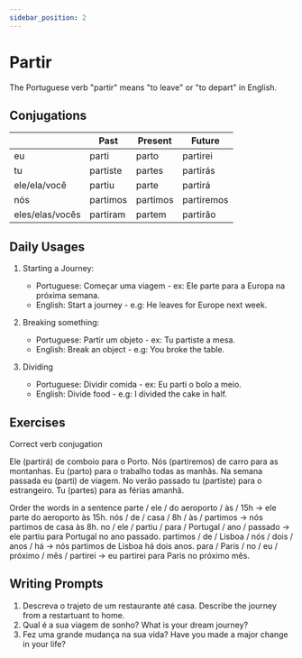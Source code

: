 ```yaml
---
sidebar_position: 2
---
```


# Partir

The Portuguese verb "partir" means "to leave" or "to depart" in English.

## Conjugations

|                 | Past     | Present  | Future     |
| --------------- | -------- | -------- | ---------- |
| eu              | parti    | parto    | partirei   |
| tu              | partiste | partes   | partirás   |
| ele/ela/você    | partiu   | parte    | partirá    |
| nós             | partimos | partimos | partiremos |
| eles/elas/vocês | partiram | partem   | partirão   |

## Daily Usages

1. Starting a Journey:

   - Portuguese: Começar uma viagem - ex: Ele parte para a Europa na próxima semana.
   - English: Start a journey - e.g: He leaves for Europe next week.

2. Breaking something:

   - Portuguese: Partir um objeto - ex: Tu partiste a mesa.
   - English: Break an object - e.g: You broke the table.

3. Dividing

   - Portuguese: Dividir comida - ex: Eu parti o bolo a meio.
   - English: Divide food - e.g: I divided the cake in half.

## Exercises

Correct verb conjugation

Ele (partirá) de comboio para o Porto.
Nós (partiremos) de carro para as montanhas.
Eu (parto) para o trabalho todas as manhãs.
Na semana passada eu (parti) de viagem.
No verão passado tu (partiste) para o estrangeiro.
Tu (partes) para as férias amanhã.

Order the words in a sentence
parte / ele / do aeroporto / às / 15h -> ele parte do aeroporto às 15h.
nós / de / casa / 8h / às / partimos -> nós partimos de casa às 8h.
no / ele / partiu / para / Portugal / ano / passado -> ele partiu para Portugal no ano passado.
partimos / de / Lisboa / nós / dois / anos / há -> nós partimos de Lisboa há dois anos.
para / Paris / no / eu / próximo / mês / partirei -> eu partirei para Paris no próximo mês.

## Writing Prompts

1. Descreva o trajeto de um restaurante até casa. Describe the journey from a restartuant to home.
2. Qual é a sua viagem de sonho? What is your dream journey?
3. Fez uma grande mudança na sua vida? Have you made a major change in your life?
